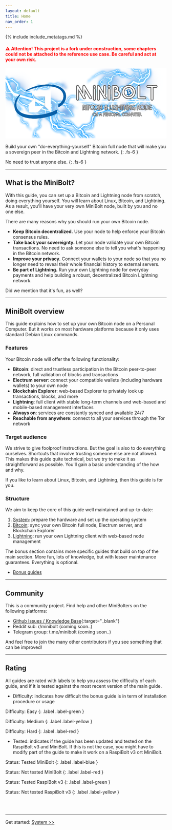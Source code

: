 ```yaml
---
layout: default
title: Home
nav_order: 1
---
```

<!-- markdownlint-disable MD014 MD022 MD025 MD033 MD040 -->
{% include include_metatags.md %}

#### <span style="color:red">⚠️ Attention! This project is a fork under construction, some chapters could not be attached to the reference use case. Be careful and act at your own risk.</span>

![MiniBolt Logo](images/minibolt-home-screen.png)

Build your own "do-everything-yourself" Bitcoin full node that will make you a sovereign peer in the Bitcoin and Lightning network.
{: .fs-6 }

No need to trust anyone else.
{: .fs-6 }

---

## What is the MiniBolt?

With this guide, you can set up a Bitcoin and Lightning node from scratch, doing everything yourself.
You will learn about Linux, Bitcoin, and Lightning.
As a result, you'll have your very own MiniBolt node, built by you and no one else.

There are many reasons why you should run your own Bitcoin node.

* **Keep Bitcoin decentralized.** Use your node to help enforce your Bitcoin consensus rules.
* **Take back your sovereignty.** Let your node validate your own Bitcoin transactions. No need to ask someone else to tell you what's happening in the Bitcoin network.
* **Improve your privacy.** Connect your wallets to your node so that you no longer need to reveal their whole financial history to external servers.
* **Be part of Lightning.** Run your own Lightning node for everyday payments and help building a robust, decentralized Bitcoin Lightning network.

Did we mention that it's fun, as well?

---

## MiniBolt overview

This guide explains how to set up your own Bitcoin node on a Personal Computer.
But it works on most hardware platforms because it only uses standard Debian Linux commands.

### Features

Your Bitcoin node will offer the following functionality:

* **Bitcoin**: direct and trustless participation in the Bitcoin peer-to-peer network, full validation of blocks and transactions
* **Electrum server**: connect your compatible wallets (including hardware wallets) to your own node
* **Blockchain Explorer**: web-based Explorer to privately look up transactions, blocks, and more
* **Lightning**: full client with stable long-term channels and web-based and mobile-based management interfaces
* **Always on**: services are constantly synced and available 24/7
* **Reachable from anywhere**: connect to all your services through the Tor network

### Target audience

We strive to give foolproof instructions.
But the goal is also to do everything ourselves.
Shortcuts that involve trusting someone else are not allowed.
This makes this guide quite technical, but we try to make it as straightforward as possible.
You'll gain a basic understanding of the how and why.

If you like to learn about Linux, Bitcoin, and Lightning, then this guide is for you.

### Structure

We aim to keep the core of this guide well maintained and up-to-date:

1. [System](guide/system/index.md): prepare the hardware and set up the operating system
1. [Bitcoin](guide/bitcoin/index.md): sync your own Bitcoin full node, Electrum server, and Blockchain Explorer
1. [Lightning](guide/lightning/index.md): run your own Lightning client with web-based node management

The bonus section contains more specific guides that build on top of the main section.
More fun, lots of knowledge, but with lesser maintenance guarantees.
Everything is optional.

* [Bonus guides](guide/bonus/index.md)

---

## Community

This is a community project.
Find help and other MiniBolters on the following platforms:

* [Github Issues / Knowledge Base](https://github.com/twofaktor/minibolt/issues){:target="_blank"}
* Reddit sub: r/minibolt (coming soon..)
* Telegram group: t.me/minibolt (coming soon..)

And feel free to join the many other contributors if you see something that can be improved!

---

## Rating

All guides are rated with labels to help you assess the difficulty of each guide, and if it is tested against the most recent version of the main guide.

* Difficulty: indicates how difficult the bonus guide is in term of installation procedure or usage

Difficulty: Easy
{: .label .label-green }

Difficulty: Medium
{: .label .label-yellow }

Difficulty: Hard
{: .label .label-red }

* Tested: indicates if the guide has been updated and tested on the RaspiBolt v3 and MiniBolt. If this is not the case, you might have to modify part of the guide to make it work on a RaspiBolt v3 ort MiniBolt.

Status: Tested MiniBolt
{: .label .label-blue }

Status: Not tested MiniBolt
{: .label .label-red }

Status: Tested RaspiBolt v3
{: .label .label-green }

Status: Not tested RaspiBolt v3
{: .label .label-yellow }

<br /><br />

---

Get started: [System >>](guide/system/index.md)

